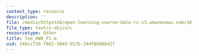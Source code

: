 ```yaml
---
content_type: resource
description: ''
file: /media/https%3A/open-learning-course-data-rc.s3.amazonaws.com/10-34-numerical-methods-applied-to-chemical-engineering-fall-2015/24bcc736f8623049557b344f8b08b42f_lee_HW0_P1.m
file_type: text/x-objcsrc
resourcetype: Other
title: lee_HW0_P1.m
uid: 24bcc736-f862-3049-557b-344f8b08b42f
---
```

